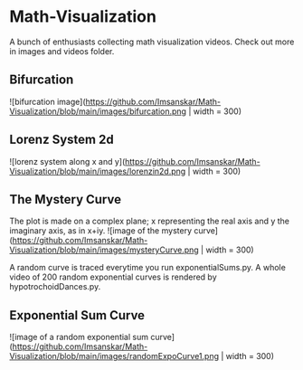 # Math-Visualization  
A bunch of enthusiasts collecting math visualization videos. Check out more in images and videos folder.  

## Bifurcation  
![bifurcation image](https://github.com/Imsanskar/Math-Visualization/blob/main/images/bifurcation.png | width = 300)  

## Lorenz System 2d
![lorenz system along x and y](https://github.com/Imsanskar/Math-Visualization/blob/main/images/lorenzin2d.png | width = 300)  

## The Mystery Curve
The plot is made on a complex plane; x representing the real axis and y the imaginary axis, as in x+iy.
![image of the mystery curve](https://github.com/Imsanskar/Math-Visualization/blob/main/images/mysteryCurve.png | width = 300)


A random curve is traced everytime you run exponentialSums.py. A whole video of 200 random exponential curves is rendered by hypotrochoidDances.py.
## Exponential Sum Curve
![image of a random exponential sum curve](https://github.com/Imsanskar/Math-Visualization/blob/main/images/randomExpoCurve1.png | width = 300)
